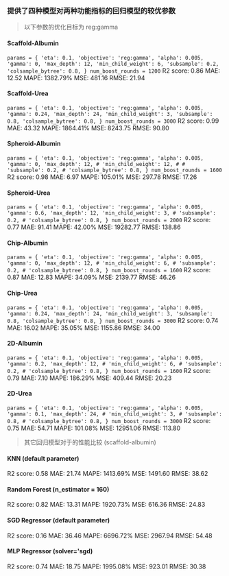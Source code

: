 ### 提供了四种模型对两种功能指标的回归模型的较优参数

> 以下参数的优化目标为 reg:gamma
#### Scaffold-Albumin
`
params = {
    'eta': 0.1,
    'objective': 'reg:gamma',
    'alpha': 0.005,
    'gamma': 0,
    'max_depth': 12,
    'min_child_weight': 6,
    'subsample': 0.2,
    'colsample_bytree': 0.8,
}
num_boost_rounds = 1200
`
R2 score: 0.86
MAE: 12.52
MAPE: 1382.79%
MSE: 481.16
RMSE: 21.94
#### Scaffold-Urea
`
params = {
    'eta': 0.1,
    'objective': 'reg:gamma',
    'alpha': 0.005,
    'gamma': 0.24,
    'max_depth': 24,
    'min_child_weight': 3,
    'subsample': 0.8,
    'colsample_bytree': 0.8,
}
num_boost_rounds = 3000
`
R2 score: 0.99
MAE: 43.32
MAPE: 1864.41%
MSE: 8243.75
RMSE: 90.80
#### Spheroid-Albumin
`
params = {
    'eta': 0.1,
    'objective': 'reg:gamma',
    'alpha': 0.005,
    'gamma': 0,
    'max_depth': 12,
    # 'min_child_weight': 12,
    # # 'subsample': 0.2,
    # 'colsample_bytree': 0.8,
}
num_boost_rounds = 1600
`
R2 score: 0.98
MAE: 6.97
MAPE: 105.01%
MSE: 297.78
RMSE: 17.26
#### Spheroid-Urea
`
params = {
    'eta': 0.1,
    'objective': 'reg:gamma',
    'alpha': 0.005,
    'gamma': 0.6,
    'max_depth': 12,
    'min_child_weight': 3,
    # 'subsample': 0.2,
    # 'colsample_bytree': 0.8,
}
num_boost_rounds = 2000
`
R2 score: 0.77
MAE: 91.41
MAPE: 42.00%
MSE: 19282.77
RMSE: 138.86
#### Chip-Albumin
`
params = {
    'eta': 0.1,
    'objective': 'reg:gamma',
    'alpha': 0.005,
    'gamma': 0,
    'max_depth': 12,
    # 'min_child_weight': 6,
    # 'subsample': 0.2,
    # 'colsample_bytree': 0.8,
}
num_boost_rounds = 1600
`
R2 score: 0.87
MAE: 12.83
MAPE: 34.09%
MSE: 2139.77
RMSE: 46.26
#### Chip-Urea
`
params = {
    'eta': 0.1,
    'objective': 'reg:gamma',
    'alpha': 0.005,
    'gamma': 0.24,
    'max_depth': 24,
    'min_child_weight': 3,
    'subsample': 0.8,
    'colsample_bytree': 0.8,
}
num_boost_rounds = 3000
`
R2 score: 0.74
MAE: 16.02
MAPE: 35.05%
MSE: 1155.86
RMSE: 34.00
#### 2D-Albumin
`
params = {
    'eta': 0.1,
    'objective': 'reg:gamma',
    'alpha': 0.005,
    'gamma': 0.2,
    'max_depth': 12,
    # 'min_child_weight': 6,
    # 'subsample': 0.2,
    # 'colsample_bytree': 0.8,
}
num_boost_rounds = 1600
`
R2 score: 0.79
MAE: 7.10
MAPE: 186.29%
MSE: 409.44
RMSE: 20.23
#### 2D-Urea
`
params = {
    'eta': 0.1,
    'objective': 'reg:gamma',
    'alpha': 0.005,
    'gamma': 0.1,
    'max_depth': 24,
    # 'min_child_weight': 3,
    # 'subsample': 0.8,
    # 'colsample_bytree': 0.8,
}
num_boost_rounds = 3000
`
R2 score: 0.75
MAE: 54.71
MAPE: 101.08%
MSE: 12951.06
RMSE: 113.80


> 其它回归模型对于的性能比较 (scaffold-albumin)
#### KNN (default parameter)
R2 score: 0.58
MAE: 21.74
MAPE: 1413.69%
MSE: 1491.60
RMSE: 38.62

#### Random Forest (n_estimator = 160)
R2 score: 0.82
MAE: 13.31
MAPE: 1920.73%
MSE: 616.36
RMSE: 24.83

#### SGD Regressor (default parameter)
R2 score: 0.16
MAE: 36.46
MAPE: 6696.72%
MSE: 2967.94
RMSE: 54.48

#### MLP Regressor (solver='sgd)
R2 score: 0.74
MAE: 18.75
MAPE: 1995.08%
MSE: 923.01
RMSE: 30.38

